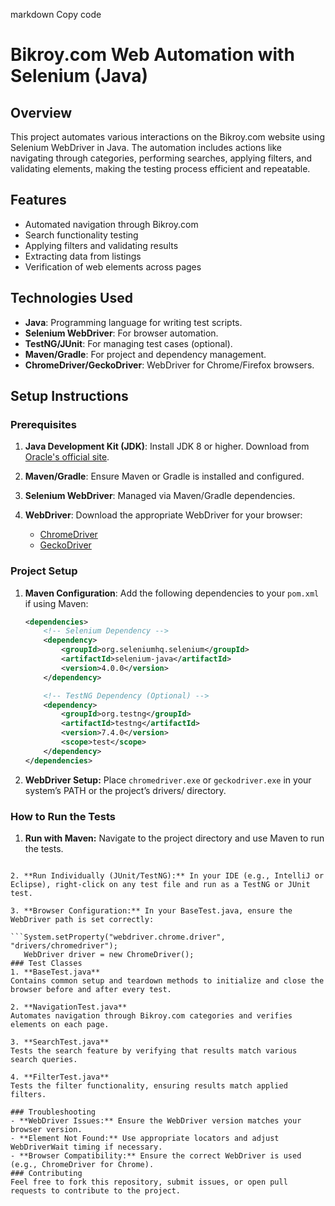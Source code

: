 markdown
Copy code
# Bikroy.com Web Automation with Selenium (Java)

## Overview

This project automates various interactions on the Bikroy.com website using Selenium WebDriver in Java. The automation includes actions like navigating through categories, performing searches, applying filters, and validating elements, making the testing process efficient and repeatable.

## Features

- Automated navigation through Bikroy.com
- Search functionality testing
- Applying filters and validating results
- Extracting data from listings
- Verification of web elements across pages

## Technologies Used

- **Java**: Programming language for writing test scripts.
- **Selenium WebDriver**: For browser automation.
- **TestNG/JUnit**: For managing test cases (optional).
- **Maven/Gradle**: For project and dependency management.
- **ChromeDriver/GeckoDriver**: WebDriver for Chrome/Firefox browsers.

## Setup Instructions

### Prerequisites

1. **Java Development Kit (JDK)**: Install JDK 8 or higher. Download from [Oracle's official site](https://www.oracle.com/java/technologies/javase-downloads.html).
   
2. **Maven/Gradle**: Ensure Maven or Gradle is installed and configured.

3. **Selenium WebDriver**: Managed via Maven/Gradle dependencies.

4. **WebDriver**: Download the appropriate WebDriver for your browser:
   - [ChromeDriver](https://sites.google.com/a/chromium.org/chromedriver/downloads)
   - [GeckoDriver](https://github.com/mozilla/geckodriver/releases)

### Project Setup

1. **Maven Configuration**:
   Add the following dependencies to your `pom.xml` if using Maven:

   ```xml
   <dependencies>
       <!-- Selenium Dependency -->
       <dependency>
           <groupId>org.seleniumhq.selenium</groupId>
           <artifactId>selenium-java</artifactId>
           <version>4.0.0</version>
       </dependency>

       <!-- TestNG Dependency (Optional) -->
       <dependency>
           <groupId>org.testng</groupId>
           <artifactId>testng</artifactId>
           <version>7.4.0</version>
           <scope>test</scope>
       </dependency>
   </dependencies>
2. **WebDriver Setup:** Place `chromedriver.exe` or `geckodriver.exe` in your system’s PATH or the project’s drivers/ directory.
### How to Run the Tests
1. **Run with Maven:** Navigate to the project directory and use Maven to run the tests.

```mvn test

2. **Run Individually (JUnit/TestNG):** In your IDE (e.g., IntelliJ or Eclipse), right-click on any test file and run as a TestNG or JUnit test.

3. **Browser Configuration:** In your BaseTest.java, ensure the WebDriver path is set correctly:

```System.setProperty("webdriver.chrome.driver", "drivers/chromedriver");
   WebDriver driver = new ChromeDriver();
### Test Classes
1. **BaseTest.java**
Contains common setup and teardown methods to initialize and close the browser before and after every test.

2. **NavigationTest.java**
Automates navigation through Bikroy.com categories and verifies elements on each page.

3. **SearchTest.java**
Tests the search feature by verifying that results match various search queries.

4. **FilterTest.java**
Tests the filter functionality, ensuring results match applied filters.

### Troubleshooting
- **WebDriver Issues:** Ensure the WebDriver version matches your browser version.
- **Element Not Found:** Use appropriate locators and adjust WebDriverWait timing if necessary.
- **Browser Compatibility:** Ensure the correct WebDriver is used (e.g., ChromeDriver for Chrome).
### Contributing
Feel free to fork this repository, submit issues, or open pull requests to contribute to the project.
